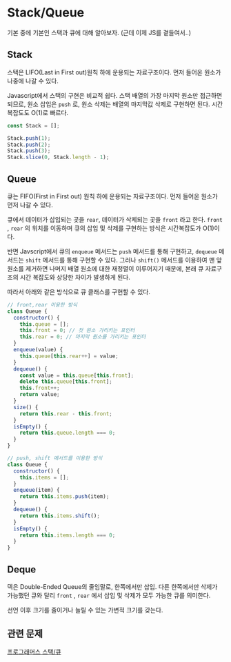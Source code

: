 # Stack/Queue

기본 중에 기본인 스택과 큐에 대해 알아보자. (근데 이제 JS를 곁들여서..)

## Stack

스택은 LIFO(Last in First out)원칙 하에 운용되는 자료구조이다. 먼저 들어온 원소가 나중에 나갈 수 있다.

Javascript에서 스택의 구현은 비교적 쉽다. 스택 배열의 가장 마지막 원소만 접근하면 되므로, 원소 삽입은 `push` 로, 원소 삭제는 배열의 마지막값 삭제로 구현하면 된다. 시간 복잡도도 O(1)로 빠르다.

```js
const Stack = [];

Stack.push(1);
Stack.push(2);
Stack.push(3);
Stack.slice(0, Stack.length - 1);
```

## Queue

큐는 FIFO(First in First out) 원칙 하에 운용되는 자료구조이다. 먼저 들어온 원소가 먼저 나갈 수 있다.

큐에서 데이터가 삽입되는 곳을 `rear`, 데이터가 삭제되는 곳을 `front` 라고 한다. `front` , `rear` 의 위치를 이동하며 큐의 삽입 및 삭제를 구현하는 방식은 시간복잡도가 O(1)이다.

반면 Javscript에서 큐의 `enqueue` 메서드는 `push` 메서드를 통해 구현하고, `dequeue` 메서드는 `shift` 메서드를 통해 구현할 수 있다. 그러나 `shift()` 메서드를 이용하여 맨 앞 원소를 제거하면 나머지 배열 원소에 대한 재정렬이 이루어지기 때문에, 본래 큐 자료구조의 시간 복잡도와 상당한 차이가 발생하게 된다.

따라서 아래와 같은 방식으로 큐 클래스를 구현할 수 있다.

```js
// front,rear 이용한 방식
class Queue {
  constructor() {
    this.queue = [];
    this.front = 0; // 첫 원소 가리키는 포인터
    this.rear = 0; // 마지막 원소를 가리키는 포인터
  }
  enqueue(value) {
    this.queue[this.rear++] = value;
  }
  dequeue() {
    const value = this.queue[this.front];
    delete this.queue[this.front];
    this.front++;
    return value;
  }
  size() {
    return this.rear - this.front;
  }
  isEmpty() {
    return this.queue.length === 0;
  }
}

// push, shift 메서드를 이용한 방식
class Queue {
  constructor() {
    this.items = [];
  }
  enqueue(item) {
    return this.items.push(item);
  }
  dequeue() {
    return this.items.shift();
  }
  isEmpty() {
    return this.items.length === 0;
  }
}
```

## Deque

덱은 Double-Ended Queue의 줄임말로, 한쪽에서만 삽입. 다른 한쪽에서만 삭제가 가능했던 큐와 달리 `front` , `rear` 에서 삽입 및 삭제가 모두 가능한 큐를 의미한다.

선언 이후 크기를 줄이거나 늘릴 수 있는 가변적 크기를 갖는다.

## 관련 문제

[프로그래머스 스택/큐](https://school.programmers.co.kr/learn/courses/30/parts/12081)
